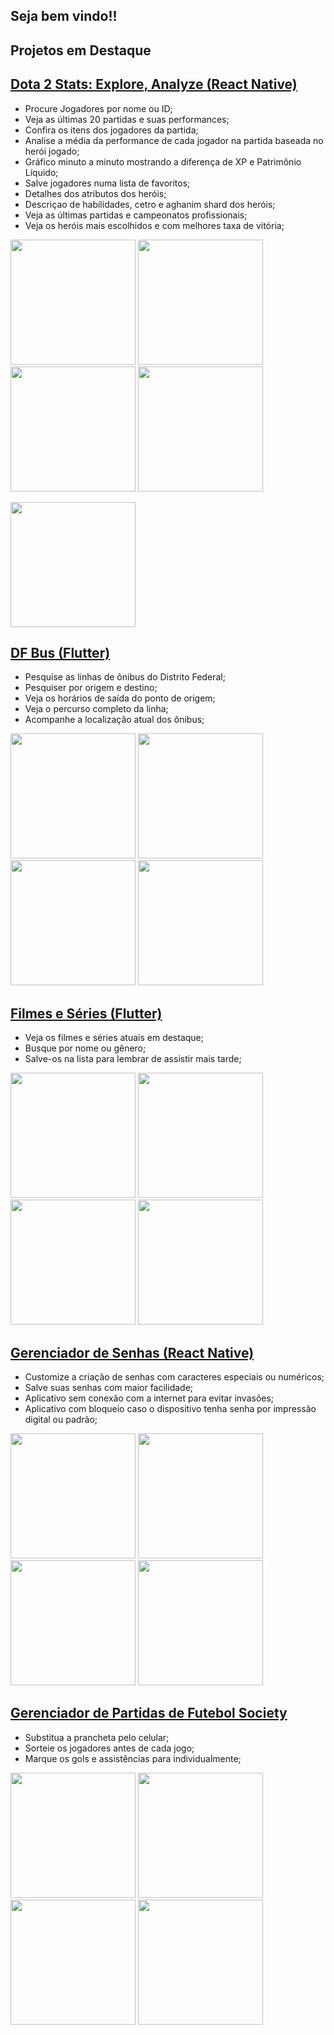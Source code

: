 ## Seja bem vindo!!

## Projetos em Destaque

## [Dota 2 Stats: Explore, Analyze (React Native)](https://github.com/Emerson2342/dota2statistics)

- Procure Jogadores por nome ou ID;
- Veja as últimas 20 partidas e suas performances;
- Confira os itens dos jogadores da partida;
- Analise a média da performance de cada jogador na partida baseada no herói jogado;
- Gráfico minuto a minuto mostrando a diferença de XP e Patrimônio Líquido;
- Salve jogadores numa lista de favoritos;
- Detalhes dos atributos dos heróis;
- Descriçao de habilidades, cetro e aghanim shard dos heróis;
- Veja as últimas partidas e campeonatos profissionais;
- Veja os heróis mais escolhidos e com melhores taxa de vitória;

<p float="left">
  <img src="https://raw.githubusercontent.com/Emerson2342/Emerson2342/main/Projects/Dota2/home.jpeg" width="200" />
  <img src="https://raw.githubusercontent.com/Emerson2342/Emerson2342/main/Projects/Dota2/matchDetails.jpeg" width="200" />
  <img src="https://raw.githubusercontent.com/Emerson2342/Emerson2342/main/Projects/Dota2/tfDetails.jpeg" width="200" />
  <img src="https://raw.githubusercontent.com/Emerson2342/Emerson2342/main/Projects/Dota2/heroDetails.jpeg" width="200" />
</p>

<a href="https://play.google.com/store/apps/details?id=com.missinhoo.Dota2" target="_blank" rel="noopener noreferrer">
  <img src="./png/playStore.png" width="200" height="auto" />
</a>

## [DF Bus (Flutter)](https://github.com/Emerson2342/df-bus)

- Pesquise as linhas de ônibus do Distrito Federal;
- Pesquiser por origem e destino;
- Veja os horários de saída do ponto de origem;
- Veja o percurso completo da linha;
- Acompanhe a localização atual dos ônibus;

<img src="./Projects/DfBus/linha.jpeg" width="200" height="auto"> <img src="./Projects/DfBus/ref.jpeg" width="200" height="auto"> <img src="./Projects/DfBus/rota.jpeg" width="200" height="auto"> <img src="./Projects/DfBus/horario.jpeg" width="200" height="auto">

## [Filmes e Séries (Flutter)](https://github.com/Emerson2342/filmes-series)

- Veja os filmes e séries atuais em destaque;
- Busque por nome ou gênero;
- Salve-os na lista para lembrar de assistir mais tarde;

<img src="./Projects/Filmes/movieList.jpeg" width="200" height="auto"> <img src="./Projects/Filmes/tvShowList.jpeg" width="200" height="auto"> <img src="./Projects/Filmes/movieDetails.jpeg" width="200" height="auto"> <img src="./Projects/Filmes/personDetails.jpeg" width="200" height="auto">

## [Gerenciador de Senhas (React Native)](https://github.com/Emerson2342/passwords)

- Customize a criação de senhas com caracteres especiais ou numéricos;
- Salve suas senhas com maior facilidade;
- Aplicativo sem conexão com a internet para evitar invasões;
- Aplicativo com bloqueio caso o dispositivo tenha senha por impressão digital ou padrão;

<img src="./Projects/Gerenciador_Senhas/home.jpeg" width="200" height="auto"> <img src="./Projects/Gerenciador_Senhas/saving.jpeg" width="200" height="auto"> <img src="./Projects/Gerenciador_Senhas/saved.jpeg" width="200" height="auto"> <img src="./Projects/Gerenciador_Senhas/trash.jpeg" width="200" height="auto">

## [Gerenciador de Partidas de Futebol Society](https://github.com/Emerson2342/proxima-futebol)

- Substitua a prancheta pelo celular;
- Sorteie os jogadores antes de cada jogo;
- Marque os gols e assistências para individualmente;

<img src="./Projects/Proxima/partida.jpeg" width="200" height="auto"> <img src="./Projects/Proxima/proxima.jpeg" width="200" height="auto"> <img src="./Projects/Proxima/configuracoes.jpeg" width="200" height="auto"> <img src="./Projects/Proxima/artilharia.jpeg" width="200" height="auto">
